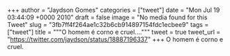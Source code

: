 
+++
author = "Jaydson Gomes"
categories = ["tweet"]
date = "Mon Jul 19 03:44:09 +0000 2010"
draft = false
image = "No media found for this Tweet"
slug = "3fb7ff4f264ae1c32b6cb914897154fdc1ecbee9"
tags = ["tweet"]
title = """O homem é corno e cruel...."""
tweet = true
tweet_url = "https://twitter.com/jaydson/status/18887196337"
+++
O homem é corno e cruel.
